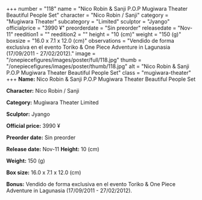 +++
number = "118"
name = "Nico Robin &amp; Sanji P.O.P Mugiwara Theater Beautiful People Set"
character = "Nico Robin / Sanji"
category = "Mugiwara Theater"
subcategory = "Limited"
sculptor = "Jyango"
officialprice = "3990 ¥"
preorderdate = "Sin preorder"
releasedate = "Nov-11"
reedition1 = ""
reedition2 = ""
height = "10 (cm)"
weight = "150 (g)"
boxsize = "16.0 x 7.1 x 12.0 (cm)"
observations = "Vendido de forma exclusiva en el evento Toriko &amp; One Piece Adventure in Lagunasia (17/09/2011 - 27/02/2012)."
image = "/onepiecefigures/images/poster/full/118.jpg"
thumb = "/onepiecefigures/images/poster/thumb/118.jpg"
alt = "Nico Robin &amp; Sanji P.O.P Mugiwara Theater Beautiful People Set"
class = "mugiwara-theater"
+++
**Name:** Nico Robin &amp; Sanji P.O.P Mugiwara Theater Beautiful People Set

**Character:** Nico Robin / Sanji

**Category:** Mugiwara Theater  Limited 

**Sculptor:** Jyango

**Official price:** 3990 ¥

**Preorder date:** Sin preorder

**Release date:** Nov-11
**Height:** 10 (cm)

**Weight:** 150 (g)

**Box size:** 16.0 x 7.1 x 12.0 (cm)

**Bonus:** Vendido de forma exclusiva en el evento Toriko &amp; One Piece Adventure in Lagunasia (17/09/2011 - 27/02/2012).
